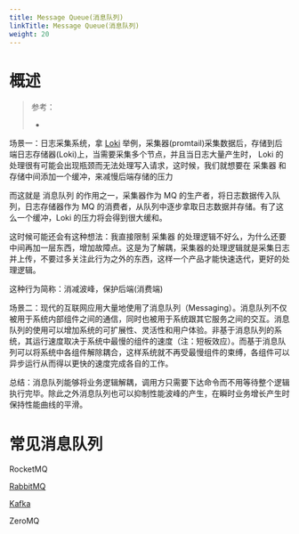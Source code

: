 ```yaml
---
title: Message Queue(消息队列)
linkTitle: Message Queue(消息队列)
weight: 20
---
```



# 概述

> 参考：
>
> -

场景一：日志采集系统，拿 [Loki](/docs/6.可观测性/Logs/Loki/Loki.md) 举例，采集器(promtail)采集数据后，存储到后端日志存储器(Loki)上，当需要采集多个节点，并且当日志大量产生时， Loki 的处理很有可能会出现瓶颈而无法处理写入请求，这时候，我们就想要在 采集器 和 存储中间添加一个缓冲，来减慢后端存储的压力

而这就是 消息队列 的作用之一，采集器作为 MQ 的生产者，将日志数据传入队列，日志存储器作为 MQ 的消费者，从队列中逐步拿取日志数据并存储。有了这么一个缓冲，Loki 的压力将会得到很大缓和。

这时候可能还会有这种想法：我直接限制 采集器 的处理逻辑不好么，为什么还要中间再加一层东西，增加故障点。这是为了解耦，采集器的处理逻辑就是采集日志并上传，不要过多关注此行为之外的东西，这样一个产品才能快速迭代，更好的处理逻辑。

这种行为简称：消减波峰，保护后端(消费端)

场景二：现代的互联网应用大量地使用了消息队列（Messaging）。消息队列不仅被用于系统内部组件之间的通信，同时也被用于系统跟其它服务之间的交互。消息队列的使用可以增加系统的可扩展性、灵活性和用户体验。非基于消息队列的系统，其运行速度取决于系统中最慢的组件的速度（注：短板效应）。而基于消息队列可以将系统中各组件解除耦合，这样系统就不再受最慢组件的束缚，各组件可以异步运行从而得以更快的速度完成各自的工作。

总结：消息队列能够将业务逻辑解耦，调用方只需要下达命令而不用等待整个逻辑执行完毕。除此之外消息队列也可以抑制性能波峰的产生，在瞬时业务增长产生时保持性能曲线的平滑。

# 常见消息队列

RocketMQ

[RabbitMQ](/docs/8.通用技术/Message%20Queue(消息队列)/RabbitMQ/RabbitMQ.md)

[Kafka](/docs/8.通用技术/Message%20Queue(消息队列)/Kafka.md)

ZeroMQ
